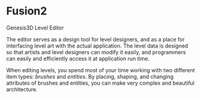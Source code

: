 # Fusion2
Genesis3D Level Editor

The editor serves as a design tool for level designers, and as a place for
interfacing level art with the actual application. The level data is designed so
that artists and level designers can modify it easily, and programmers can
easily and efficiently access it at application run time.

When editing levels, you spend most of your time working with two different
item types:  *brushes* and *entities*.  By placing, shaping, and
changing attributes of brushes and entities, you can make very complex and
beautiful architecture.

